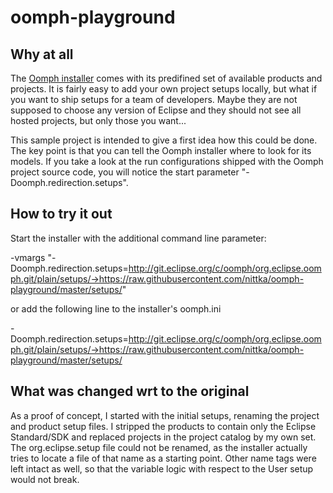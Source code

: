 oomph-playground
================

## Why at all

The [Oomph installer](http://wiki.eclipse.org/Eclipse_Oomph_Installer) comes with its predifined set of available products and projects.
It is fairly easy to add your own project setups locally, but what if you want to ship setups for a team of developers.
Maybe they are not supposed to choose any version of Eclipse and they should not see all hosted projects, but only those you want...

This sample project is intended to give a first idea how this could be done.
The key point is that you can tell the Oomph installer where to look for its models.
If you take a look at the run configurations shipped with the Oomph project source code, you will notice the
start parameter "-Doomph.redirection.setups".

## How to try it out

Start the installer with the additional command line parameter:

-vmargs "-Doomph.redirection.setups=http://git.eclipse.org/c/oomph/org.eclipse.oomph.git/plain/setups/->https://raw.githubusercontent.com/nittka/oomph-playground/master/setups/"

or add the following line to the installer's oomph.ini

-Doomph.redirection.setups=http://git.eclipse.org/c/oomph/org.eclipse.oomph.git/plain/setups/->https://raw.githubusercontent.com/nittka/oomph-playground/master/setups/

## What was changed wrt to the original

As a proof of concept, I started with the initial setups, renaming the project and product setup files.
I stripped the products to contain only the Eclipse Standard/SDK and replaced projects in the project catalog by my own set.
The org.eclipse.setup file could not be renamed, as the installer actually tries to locate a file of that name as a starting point.
Other name tags were left intact as well, so that the variable logic with respect to the User setup would not break.